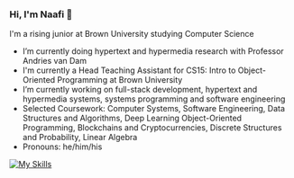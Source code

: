 ### Hi, I'm Naafi 👋

I'm a rising junior at Brown University studying Computer Science
- I’m currently doing hypertext and hypermedia research with Professor Andries van Dam
- I'm currently a Head Teaching Assistant for CS15: Intro to Object-Oriented Programming at Brown University
- I’m currently working on full-stack development, hypertext and hypermedia systems, systems programming and software engineering
- Selected Coursework: Computer Systems, Software Engineering, Data Structures and Algorithms, Deep Learning Object-Oriented Programming, Blockchains and Cryptocurrencies, Discrete Structures and Probability, Linear Algebra
- Pronouns: he/him/his
 
[![My Skills](https://skillicons.dev/icons?i=java,c,ts,js,py,react,express,nodejs,mongodb,tensorflow,git)](https://skillicons.dev)



<!--
**naafiyan/naafiyan** is a ✨ _special_ ✨ repository because its `README.md` (this file) appears on your GitHub profile.

Here are some ideas to get you started:

- 👯 I’m looking to collaborate on ...
- 🤔 I’m looking for help with ...
- 💬 Ask me about ...
- 📫 How to reach me: ...

- ⚡ Fun fact: ...
-->

